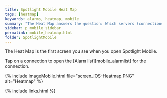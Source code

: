 ```yaml
---
title: Spotlight Mobile Heat Map
tags: [heatmap]
keywords: alarms, heatmap, mobile
summary: "The Heat Map answers the question: Which servers (connections) require the most urgent attention? The Heat Map organizes connections based on the comparative number and severity of their alarms. Connections with the most alarms raised against them are given the most surface area."
sidebar: p_mobile_sidebar
permalink: mobile_heatmap.html
folder: SpotlightMobile
---
```


The Heat Map is the first screen you see when you open Spotlight Mobile.

Tap on a connection to open the [Alarm list][mobile_alarmlist] for the connection.

{% include imageMobile.html file="screen_iOS-Heatmap.PNG" alt="Heatmap" %}

{% include links.html %}
